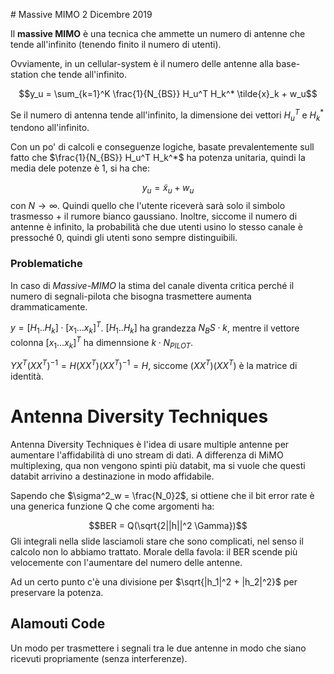 # Massive MIMO
2 Dicembre 2019

Il **massive MIMO** è una tecnica che ammette un numero di antenne che tende all'infinito (tenendo finito il numero di utenti).

Ovviamente, in un cellular-system è il numero delle antenne alla base-station che tende all'infinito.

$$y_u = \sum_{k=1}^K \frac{1}{N_{BS}} H_u^T H_k^* \tilde{x}_k + w_u$$

Se il numero di antenna tende all'infinito, la dimensione dei vettori $H_u^T$ e $H_k^*$ tendono all'infinito.

Con un po' di calcoli e conseguenze logiche, basate prevalentemente sull fatto che $\frac{1}{N_{BS}} H_u^T H_k^*$ ha potenza unitaria, quindi la media dele potenze è 1, si ha che:

$$y_u = \tilde{x}_u + w_u$$
con $N \to \infty$. Quindi quello che l'utente riceverà sarà solo il simbolo trasmesso + il rumore bianco gaussiano. Inoltre, siccome il numero di antenne è infinito, la probabilità che due utenti usino lo stesso canale è pressoché 0, quindi gli utenti sono sempre distinguibili.

### Problematiche

In caso di _Massive-MIMO_ la stima del canale diventa critica perché il numero di segnali-pilota che bisogna trasmettere aumenta drammaticamente.

$y = [H_1..H_k] \cdot [x_1...x_k]^T$. $[H_1..H_k]$ ha grandezza $N_BS \cdot k$, mentre il vettore colonna $[x_1...x_k]^T$ ha dimennsione $k\cdot N_{PILOT}$.

$Y X^T (X X^T)^{-1} = H(X X^T)(X X^T)^{-1} = H$, siccome $(X X^T)(X X^T)$ è la matrice di identità.

# Antenna Diversity Techniques

Antenna Diversity Techniques è l'idea di usare multiple antenne per aumentare l'affidabilità di uno stream di dati. A differenza di MiMO multiplexing, qua non vengono spinti più databit, ma si vuole che questi databit arrivino a destinazione in modo affidabile.

Sapendo che $\sigma^2_w = \frac{N_0}2$, si ottiene che il bit error rate è una generica funzione Q che come argomenti ha:

$$BER = Q(\sqrt{2||h||^2 \Gamma})$$
Gli integrali nella slide lasciamoli stare che sono complicati, nel senso il calcolo non lo abbiamo trattato.
Morale della favola: il BER scende più velocemente con l'aumentare del numero delle antenne.

Ad un certo punto c'è una divisione per $\sqrt{|h_1|^2 + |h_2|^2}$ per preservare la potenza.

## Alamouti Code

Un modo per trasmettere i segnali tra le due antenne in modo che siano ricevuti propriamente (senza interferenze).
